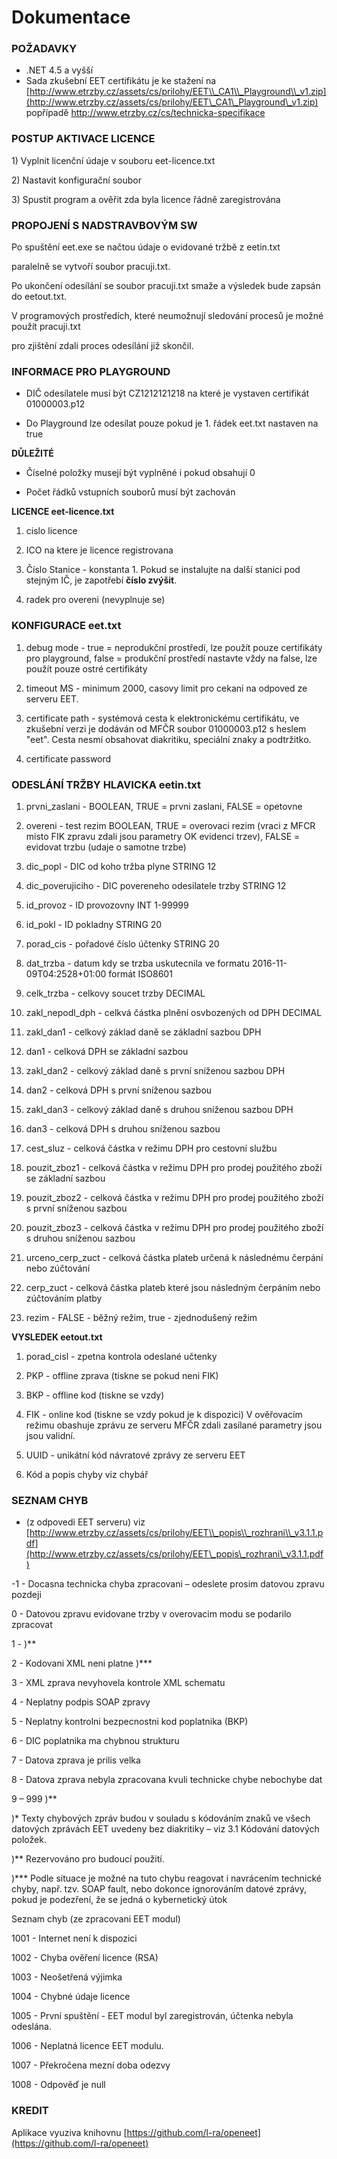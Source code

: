 # Dokumentace

### POŽADAVKY

* .NET 4.5 a vyšší
* Sada zkušební EET certifikátu je ke stažení na [http://www.etrzby.cz/assets/cs/prilohy/EET\\_CA1\\_Playground\\_v1.zip](http://www.etrzby.cz/assets/cs/prilohy/EET\_CA1\_Playground\_v1.zip) popřípadě http://www.etrzby.cz/cs/technicka-specifikace

### POSTUP AKTIVACE LICENCE

1\) Vyplnit licenční údaje v souboru eet-licence.txt

2\) Nastavit konfigurační soubor

3\) Spustit program a ověřit zda byla licence řádně zaregistrována

### PROPOJENÍ S NADSTRAVBOVÝM SW

Po spuštění eet.exe se načtou údaje o evidované tržbě z eetin.txt

paralelně se vytvoří soubor pracuji.txt.

Po ukončení odesílání se soubor pracuji.txt smaže a výsledek bude zapsán do eetout.txt.

V programových prostředích, které neumožnují sledování procesů je možné použít pracuji.txt

pro zjištění zdali proces odesílání již skončil.

### INFORMACE PRO PLAYGROUND

* DIČ odesílatele musí být CZ1212121218 na které je vystaven certifikát 01000003.p12

* Do Playground lze odesílat pouze pokud je 1. řádek eet.txt nastaven na true

**DŮLEŽITÉ**

* Číselné položky musejí být vyplněné i pokud obsahují 0

* Počet řádků vstupních souborů musí být zachován

**LICENCE eet-licence.txt**

1. cislo licence

2. ICO na ktere je licence registrovana

3. Číslo Stanice - konstanta 1. Pokud se instalujte na další stanici pod stejným IČ, je zapotřebí **číslo zvýšit**.

4. radek pro overeni \(nevyplnuje se\)

### KONFIGURACE eet.txt

1. debug mode - true = neprodukční prostředí, lze použít pouze certifikáty pro playground, false = produkční prostředí nastavte vždy na false, lze použít pouze ostré certifikáty

2. timeout MS - minimum 2000, casovy limit pro cekani na odpoved ze serveru EET.

3. certificate path - systémová cesta k elektronickému certifikátu, ve zkušební verzi je dodáván od MFČR soubor 01000003.p12 s heslem "eet". Cesta nesmí obsahovat diakritiku, speciální znaky a podtržitko.

4. certificate password

### ODESLÁNÍ TRŽBY HLAVICKA eetin.txt

1. prvni\_zaslani - BOOLEAN, TRUE = prvni zaslani, FALSE = opetovne

2. overeni - test rezim BOOLEAN, TRUE = overovaci rezim \(vraci z MFCR misto FIK zpravu zdali jsou parametry OK evidenci trzev\), FALSE = evidovat trzbu \(udaje o samotne trzbe\)

3. dic\_popl - DIC od koho tržba plyne STRING 12

4. dic\_poverujiciho - DIC povereneho odesilatele trzby STRING 12

5. id\_provoz - ID provozovny INT 1-99999

6. id\_pokl - ID pokladny STRING 20

7. porad\_cis - pořadové číslo účtenky STRING 20

8. dat\_trzba - datum kdy se trzba uskutecnila ve formatu 2016-11-09T04:2528+01:00 formát ISO8601

9. celk\_trzba - celkovy soucet trzby DECIMAL

10. zakl\_nepodl\_dph - celkvá částka plnění osvbozených od DPH DECIMAL

11. zakl\_dan1 - celkový základ daně se základní sazbou DPH

12. dan1 - celková DPH se základní sazbou

13. zakl\_dan2 - celkový základ daně s první sníženou sazbou DPH

14. dan2 - celková DPH s první sníženou sazbou

15. zakl\_dan3 - celkový  základ daně s druhou sníženou sazbou DPH

16. dan3 - celková DPH s druhou sníženou sazbou

17. cest\_sluz - celková částka v režimu DPH pro cestovní službu

18. pouzit\_zboz1 - celková částka v režimu DPH pro prodej použitého zboží se základní sazbou

19. pouzit\_zboz2 - celková částka v režimu DPH pro prodej použitého zboží s první sníženou sazbou

20. pouzit\_zboz3 - celková částka v režimu DPH pro prodej použitého zboží s druhou sníženou sazbou

21. urceno\_cerp\_zuct -  celková částka plateb určená k následnému čerpání nebo zúčtování

22. cerp\_zuct - celková částka plateb které jsou následným čerpáním nebo zúčtováním platby

23. rezim - FALSE - běžný režim, true - zjednodušený režim

**VYSLEDEK eetout.txt**

1. porad\_cisl - zpetna kontrola odeslané učtenky

2. PKP - offline zprava \(tiskne se pokud neni FIK\)

3. BKP - offline kod \(tiskne se vzdy\)

4. FIK - online kod \(tiskne se vzdy pokud je k dispozici\) V ověřovacím režimu obashuje zprávu ze serveru MFČR zdali zasílané parametry jsou jsou validní.

5. UUID - unikátní kód návratové zprávy ze serveru EET

6. Kód a popis chyby viz chybář

### SEZNAM CHYB

* \(z odpovedi EET serveru\) viz [http://www.etrzby.cz/assets/cs/prilohy/EET\\_popis\\_rozhrani\\_v3.1.1.pdf](http://www.etrzby.cz/assets/cs/prilohy/EET\_popis\_rozhrani\_v3.1.1.pdf)  

-1 - Docasna technicka chyba zpracovani – odeslete prosim datovou zpravu pozdeji

0 - Datovou zpravu evidovane trzby v overovacim modu se podarilo zpracovat

1 - \)\*\*

2 - Kodovani XML neni platne \)\*\*\*

3 - XML zprava nevyhovela kontrole XML schematu

4 - Neplatny podpis SOAP zpravy

5 - Neplatny kontrolni bezpecnostni kod poplatnika \(BKP\)

6 - DIC poplatnika ma chybnou strukturu

7 - Datova zprava je prilis velka

8 - Datova zprava nebyla zpracovana kvuli technicke chybe nebochybe dat

9 – 999 \)\*\*

\)\* Texty chybových zpráv budou v souladu s kódováním znaků ve všech datových zprávách EET uvedeny bez diakritiky – viz 3.1 Kódování datových položek.

\)\*\* Rezervováno pro budoucí použití.

\)\*\*\* Podle situace je možné na tuto chybu reagovat i navrácením technické chyby, např. tzv. SOAP fault, nebo dokonce ignorováním datové zprávy, pokud je podezření, že se jedná o kybernetický útok

Seznam chyb \(ze zpracovani EET modul\)

1001 - Internet není k dispozici

1002 - Chyba ověření licence \(RSA\)

1003 - Neošetřená výjimka

1004 - Chybné údaje licence

1005 - První spuštění - EET modul byl zaregistrován, účtenka nebyla odeslána.

1006 - Neplatná licence EET modulu.

1007 - Překročena mezní doba odezvy

1008 - Odpověď je null

### KREDIT

Aplikace vyuziva knihovnu [https://github.com/l-ra/openeet](https://github.com/l-ra/openeet)

